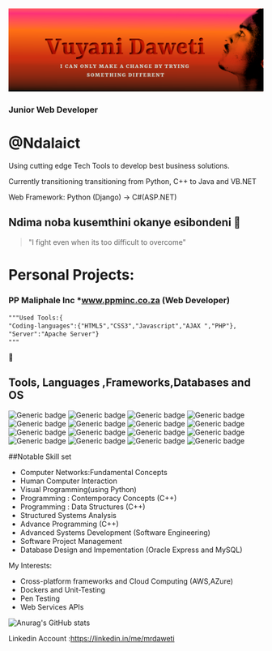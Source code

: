 <img src="/github.png" alt="hi" class="inline"/>

### Junior Web Developer 
# @Ndalaict

Using cutting edge Tech Tools to develop best business solutions.

Currently transitioning transitioning from Python, C++ to Java and VB.NET 

Web Framework: Python (Django) -> C#(ASP.NET)



## Ndima noba kusemthini okanye esibondeni 👋 
> "I fight even when its too difficult to overcome"

# Personal Projects: 
 ### PP Maliphale Inc *www.ppminc.co.za (Web Developer)
    """Used Tools:{
    "Coding-languages":{"HTML5","CSS3","Javascript","AJAX ","PHP"},
    "Server":"Apache Server"}
    """
 
:wrench:
## Tools, Languages ,Frameworks,Databases and OS  <br/>
![Generic badge](https://img.shields.io/badge/Language-Java-orange.svg)
![Generic badge](https://img.shields.io/badge/Language-Python-yellow.svg)
![Generic badge](https://img.shields.io/badge/Language-C++-ORANGE.svg)
![Generic badge](https://img.shields.io/badge/Framework-Qt-ORANGE.svg)
![Generic badge](https://img.shields.io/badge/Framework-ASP.NET-silver.svg)
![Generic badge](https://img.shields.io/badge/Tool-VSCode-white.svg)
![Generic badge](https://img.shields.io/badge/Tool-IntelliJ-orange.svg)
![Generic badge](https://img.shields.io/badge/Tool-Github-green.svg)
![Generic badge](https://img.shields.io/badge/DB-MySQL-blue.svg)
![Generic badge](https://img.shields.io/badge/DB-OracleExpress-red.svg)
![Generic badge](https://img.shields.io/badge/Tools-VisualStudio2019-ORANGE.svg)
![Generic badge](https://img.shields.io/badge/TextEditor-SublimeText-pink.svg)
![Generic badge](https://img.shields.io/badge/Tools-AdobeXd-ORANGE.svg)
![Generic badge](https://img.shields.io/badge/Tools-Atom-ORANGE.svg)
![Generic badge](https://img.shields.io/badge/OS-Windows-ORANGE.svg)
![Generic badge](https://img.shields.io/badge/OS-Windows-ORANGE.svg)



##Notable Skill set
  - Computer Networks:Fundamental Concepts
  - Human Computer Interaction 
  - Visual Programming(using Python) 
  - Programming : Contemporacy Concepts (C++)
  - Programming : Data Structures (C++)
  - Structured Systems Analysis
  - Advance Programming (C++)
  - Advanced Systems Development (Software Engineering)
  - Software Project Management 
  - Database Design and Impementation  (Oracle Express and MySQL)

My Interests: 
 - Cross-platform frameworks and Cloud Computing (AWS,AZure)
 - Dockers and Unit-Testing 
 - Pen Testing 
 - Web Services APIs
  
 

![Anurag's GitHub stats](https://github-readme-stats.vercel.app/api?username=Loboa&show_icons=true&theme=radical)

Linkedin Account :https://linkedin.in/me/mrdaweti

